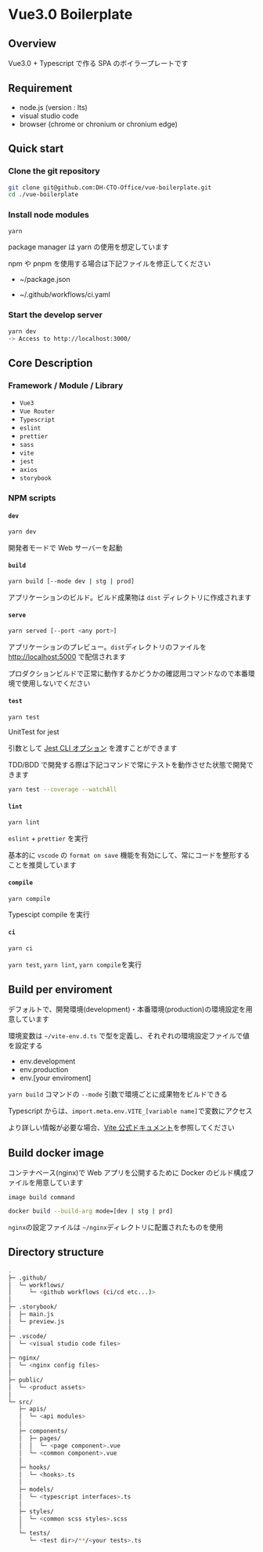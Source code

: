 # Vue3.0 Boilerplate

## Overview

Vue3.0 + Typescript で作る SPA のボイラープレートです

## Requirement

- node.js (version : lts)
- visual studio code
- browser (chrome or chronium or chronium edge)

## Quick start

### Clone the git repository

```sh
git clone git@github.com:DH-CTO-Office/vue-boilerplate.git
cd ./vue-boilerplate
```

### Install node modules

```sh
yarn
```

package manager は yarn の使用を想定しています

npm や pnpm を使用する場合は下記ファイルを修正してください

- ~/package.json

- ~/.github/workflows/ci.yaml

### Start the develop server

```sh
yarn dev
-> Access to http://localhost:3000/
```

## Core Description

### Framework / Module / Library

- `Vue3`
- `Vue Router`
- `Typescript`
- `eslint`
- `prettier`
- `sass`
- `vite`
- `jest`
- `axios`
- `storybook`

### NPM scripts

#### `dev`

```sh
yarn dev
```

開発者モードで Web サーバーを起動

#### `build`

```sh
yarn build [--mode dev | stg | prod]
```

アプリケーションのビルド。ビルド成果物は `dist` ディレクトリに作成されます

#### `serve`

```sh
yarn served [--port <any port>]
```

アプリケーションのプレビュー。`dist`ディレクトリのファイルを <http://localhost:5000> で配信されます

プロダクションビルドで正常に動作するかどうかの確認用コマンドなので本番環境で使用しないでください

#### `test`

```sh
yarn test
```

UnitTest for jest

引数として [Jest CLI オプション](https://jestjs.io/ja/docs/cli) を渡すことができます

TDD/BDD で開発する際は下記コマンドで常にテストを動作させた状態で開発できます

```sh
yarn test --coverage --watchAll
```

#### `lint`

```sh
yarn lint
```

`eslint` + `prettier` を実行

基本的に `vscode` の `format on save` 機能を有効にして、常にコードを整形することを推奨しています

#### `compile`

```sh
yarn compile
```

Typescipt compile を実行

#### `ci`

```sh
yarn ci
```

`yarn test`, `yarn lint`, `yarn compile`を実行

## Build per enviroment

デフォルトで、開発環境(development)・本番環境(production)の環境設定を用意しています

環境変数は `~/vite-env.d.ts` で型を定義し、それぞれの環境設定ファイルで値を設定する

- env.development
- env.production
- env.[your enviroment]

`yarn build` コマンドの `--mode` 引数で環境ごとに成果物をビルドできる

Typescript からは、`import.meta.env.VITE_[variable name]`で変数にアクセス

より詳しい情報が必要な場合、[Vite 公式ドキュメント](https://ja.vitejs.dev/guide/env-and-mode.html)を参照してください

## Build docker image

コンテナベース(nginx)で Web アプリを公開するために Docker のビルド構成ファイルを用意しています

`image build command`

```sh
docker build --build-arg mode=[dev | stg | prd]
```

`nginx`の設定ファイルは `~/nginx`ディレクトリに配置されたものを使用

## Directory structure

```sh
.
├─ .github/
│  └─ workflows/
│     └─ <github workflows (ci/cd etc...)>
│
├─ .storybook/
│  ├─ main.js
│  └─ preview.js
│
├─ .vscode/
│  └─ <visual studio code files>
│
├─ nginx/
│  └─ <nginx config files>
│
├─ public/
│  └─ <product assets>
│
└─ src/
   ├─ apis/
   │  └─ <api modules>
   │
   ├─ components/
   │  ├─ pages/
   │  │  └─ <page component>.vue
   │  └─ <common component>.vue
   │
   ├─ hooks/
   │  └─ <hooks>.ts
   │
   ├─ models/
   │  └─ <typescript interfaces>.ts
   │
   ├─ styles/
   │  └─ <common scss styles>.scss
   │
   └─ tests/
      └─ <test dir>/**/<your tests>.ts

```
